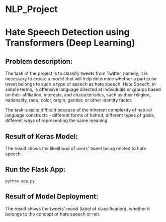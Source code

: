 # NLP_Project 
# Hate Speech Detection using Transformers (Deep Learning)

## Problem description:
The task of the project is to classify tweets from Twitter, namely, it is necessary to
create a model that will help determine whether a particular tweet belongs to such a
type of speech as hate speech. Hate Speech, in simple terms, is offensive language
directed at individuals or groups based on their affiliation, interests, and
characteristics, such as their religion, nationality, race, color, origin, gender, or other
identity factor.

The task is quite difficult because of the inherent complexity of natural language
constructs - different forms of hatred, different types of goals, different ways of
representing the same meaning.

## Result of Keras Model:
The result shows the likelihood of users' tweet being related to hate speech.

## Run the Flask App:
```
python app.py
```

## Result of Model Deployment:
The result shows the tweets' mood (label of classification), whether it belongs to the concept of hate speech or not.

